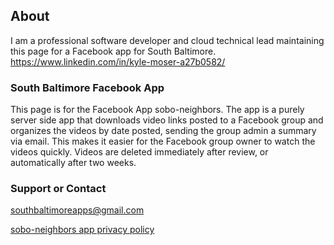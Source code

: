 ## About

I am a professional software developer and cloud technical lead maintaining this page for a Facebook app for South Baltimore.
https://www.linkedin.com/in/kyle-moser-a27b0582/

### South Baltimore Facebook App

This page is for the Facebook App sobo-neighbors. The app is a purely server side app that downloads video links posted to a Facebook group and organizes the videos by date posted, sending the group admin a summary via email. This makes it easier for the Facebook group owner to watch the videos quickly. Videos are deleted immediately after review, or automatically after two weeks. 

### Support or Contact
southbaltimoreapps@gmail.com

<a href="/sobo-neighbors/privacy.pdf">sobo-neighbors app privacy policy</a>
